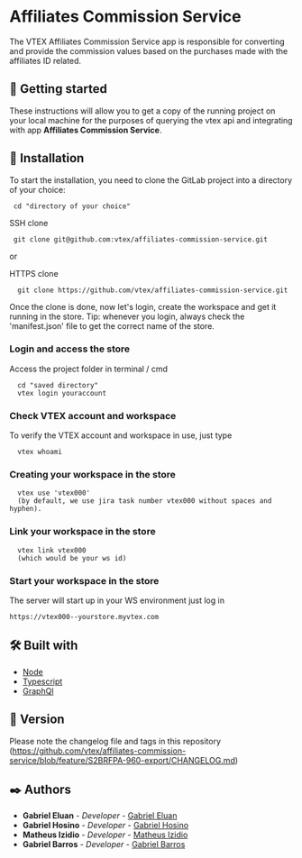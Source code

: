 # Affiliates Commission Service

The VTEX Affiliates Commission Service app is responsible for converting and provide the commission values based on the purchases made with the affiliates ID related.

## 🚀 Getting started

These instructions will allow you to get a copy of the running project on your local machine for the purposes of querying the vtex api and integrating with app **Affiliates Commission Service**.

## 🔧 Installation

To start the installation, you need to clone the GitLab project into a directory of your choice:


```
 cd "directory of your choice"
```

SSH clone 
```
 git clone git@github.com:vtex/affiliates-commission-service.git
```
or

HTTPS clone
```
  git clone https://github.com/vtex/affiliates-commission-service.git
```

Once the clone is done, now let's login, create the workspace and get it running in the store.
Tip: whenever you login, always check the 'manifest.json' file to get the correct name of the store.

### Login and access the store

Access the project folder in terminal / cmd
```
  cd "saved directory"
  vtex login youraccount
```

### Check VTEX account and workspace

To verify the VTEX account and workspace in use, just type

```
  vtex whoami
```

### Creating your workspace in the store

```
  vtex use 'vtex000'
  (by default, we use jira task number vtex000 without spaces and hyphen).
```

### Link your workspace in the store

```
  vtex link vtex000
  (which would be your ws id)
```

### Start your workspace in the store

  The server will start up in your WS environment just log in

```
https://vtex000--yourstore.myvtex.com
```

## 🛠️ Built with

* [Node](https://nodejs.org/en/docs/)
* [Typescript](https://www.typescriptlang.org/docs/)
* [GraphQl](https://graphql.org/code/#javascript)

## 📌 Version

 Please note the changelog file and tags in this repository (https://github.com/vtex/affiliates-commission-service/blob/feature/S2BRFPA-960-export/CHANGELOG.md) 

## ✒️ Authors

* **Gabriel Eluan** - *Developer* - [Gabriel Eluan](https://github.com/gabEluan)
* **Gabriel Hosino** - *Developer* - [Gabriel Hosino](https://gitlab.com/gabrielHosino)
* **Matheus Izidio** - *Developer* - [Matheus Izidio](https://gitlab.com/MIzidio)
* **Gabriel Barros** - *Developer* - [Gabriel Barros](https://gitlab.com/GabrielBarross)
